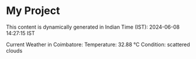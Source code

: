 # My Project

This content is dynamically generated in Indian Time (IST): 2024-06-08 14:27:15 IST


Current Weather in Coimbatore:
Temperature: 32.88 °C
Condition: scattered clouds
